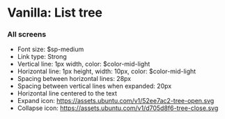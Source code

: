 # Vanilla: List tree

### All screens

- Font size: $sp-medium
- Link type: Strong
- Vertical line: 1px width, color: $color-mid-light
- Horizontal line: 1px height, width: 10px, color: $color-mid-light
- Spacing between horizontal lines: 28px
- Spacing between vertical lines when expanded: 20px
- Horizontal line centered to the text
- Expand icon: https://assets.ubuntu.com/v1/52ee7ac2-tree-open.svg
- Collapse icon: https://assets.ubuntu.com/v1/d705d8f6-tree-close.svg
